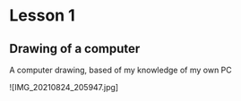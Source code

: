 # Lesson 1

## Drawing of a computer

A computer drawing, based of my knowledge of my own PC

![IMG_20210824_205947.jpg]
